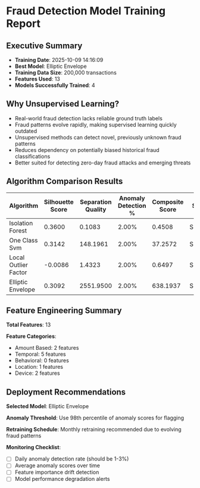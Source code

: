 # Fraud Detection Model Training Report

## Executive Summary

- **Training Date**: 2025-10-09 14:16:09
- **Best Model**: Elliptic Envelope
- **Training Data Size**: 200,000 transactions
- **Features Used**: 13
- **Models Successfully Trained**: 4

## Why Unsupervised Learning?

- Real-world fraud detection lacks reliable ground truth labels
- Fraud patterns evolve rapidly, making supervised learning quickly outdated
- Unsupervised methods can detect novel, previously unknown fraud patterns
- Reduces dependency on potentially biased historical fraud classifications
- Better suited for detecting zero-day fraud attacks and emerging threats

## Algorithm Comparison Results

| Algorithm | Silhouette Score | Separation Quality | Anomaly Detection % | Composite Score | Status |
|-----------|------------------|--------------------|--------------------|-----------------|--------|
| Isolation Forest | 0.3600 | 0.1083 | 2.00% | 0.4508 | Success |
| One Class Svm | 0.3142 | 148.1961 | 2.00% | 37.2572 | Success |
| Local Outlier Factor | -0.0086 | 1.4323 | 2.00% | 0.6497 | Success |
| Elliptic Envelope | 0.3092 | 2551.9500 | 2.00% | 638.1937 | Success |

## Feature Engineering Summary

**Total Features**: 13

**Feature Categories**:
- Amount Based: 2 features
- Temporal: 5 features
- Behavioral: 0 features
- Location: 1 features
- Device: 2 features

## Deployment Recommendations

**Selected Model**: Elliptic Envelope

**Anomaly Threshold**: Use 98th percentile of anomaly scores for flagging

**Retraining Schedule**: Monthly retraining recommended due to evolving fraud patterns

**Monitoring Checklist**:
- [ ] Daily anomaly detection rate (should be 1-3%)
- [ ] Average anomaly scores over time
- [ ] Feature importance drift detection
- [ ] Model performance degradation alerts
